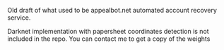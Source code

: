 Old draft of what used to be appealbot.net automated account recovery service.

Darknet implementation with papersheet coordinates detection is not included in the repo. You can contact me to get a copy of the weights 
